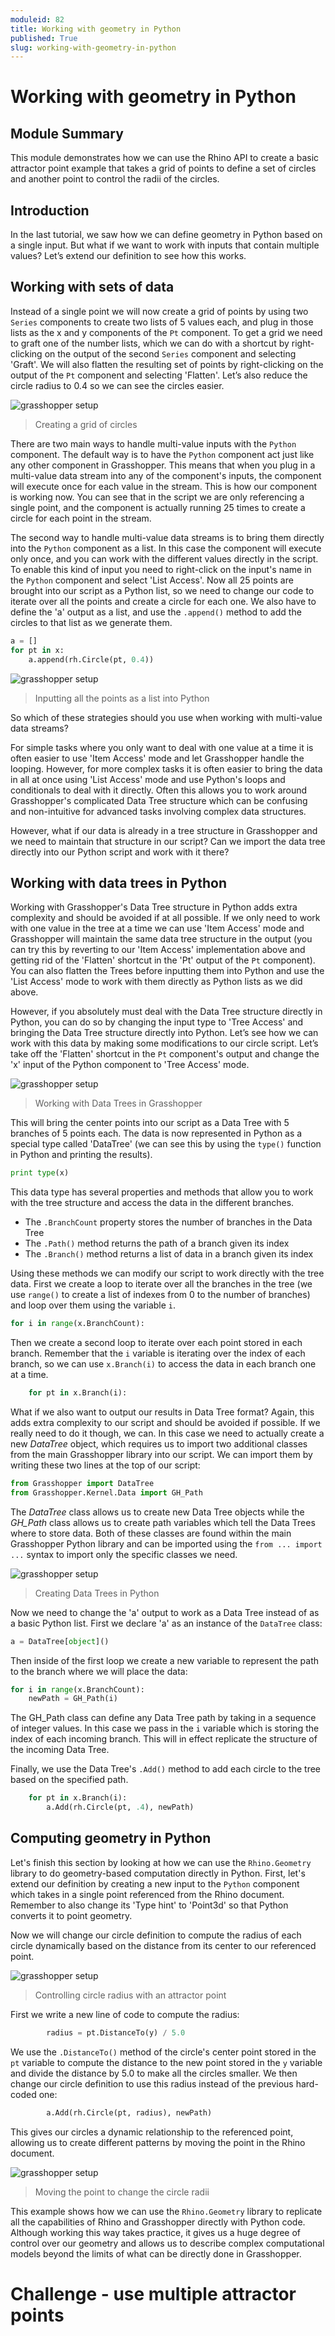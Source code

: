```yaml
---
moduleid: 82
title: Working with geometry in Python
published: True
slug: working-with-geometry-in-python
---
```


# Working with geometry in Python

## Module Summary

This module demonstrates how we can use the Rhino API to create a basic attractor point example that takes a grid of points to define a set of circles and another point to control the radii of the circles.

## Introduction

In the last tutorial, we saw how we can define geometry in Python based on a single input. But what if we want to work with inputs that contain multiple values? Let’s extend our definition to see how this works.

## Working with sets of data

Instead of a single point we will now create a grid of points by using two `Series` components to create two lists of 5 values each, and plug in those lists as the x and y components of the `Pt` component. To get a grid we need to graft one of the number lists, which we can do with a shortcut by right-clicking on the output of the second `Series` component and selecting 'Graft'. We will also flatten the resulting set of points by right-clicking on the output of the `Pt` component and selecting 'Flatten'. Let’s also reduce the circle radius to 0.4 so we can see the circles easier.

![grasshopper setup](images/2-01.png#img-full)

> Creating a grid of circles

There are two main ways to handle multi-value inputs with the `Python` component. The default way is to have the `Python` component act just like any other component in Grasshopper. This means that when you plug in a multi-value data stream into any of the component's inputs, the component will execute once for each value in the stream. This is how our component is working now. You can see that in the script we are only referencing a single point, and the component is actually running 25 times to create a circle for each point in the stream.

The second way to handle multi-value data streams is to bring them directly into the `Python` component as a list. In this case the component will execute only once, and you can work with the different values directly in the script. To enable this kind of input you need to right-click on the input's name in the `Python` component and select 'List Access'. Now all 25 points are brought into our script as a Python list, so we need to change our code to iterate over all the points and create a circle for each one. We also have to define the 'a' output as a list, and use the `.append()` method to add the circles to that list as we generate them.

```python
a = []
for pt in x:
	a.append(rh.Circle(pt, 0.4))
```

![grasshopper setup](images/2-02.png#img-full)

> Inputting all the points as a list into Python

So which of these strategies should you use when working with multi-value data streams?

For simple tasks where you only want to deal with one value at a time it is often easier to use 'Item Access' mode and let Grasshopper handle the looping. However, for more complex tasks it is often easier to bring the data in all at once using 'List Access' mode and use Python's loops and conditionals to deal with it directly. Often this allows you to work around Grasshopper's complicated Data Tree structure which can be confusing and non-intuitive for advanced tasks involving complex data structures.

However, what if our data is already in a tree structure in Grasshopper and we need to maintain that structure in our script? Can we import the data tree directly into our Python script and work with it there?

## Working with data trees in Python

Working with Grasshopper's Data Tree structure in Python adds extra complexity and should be avoided if at all possible. If we only need to work with one value in the tree at a time we can use 'Item Access' mode and Grasshopper will maintain the same data tree structure in the output (you can try this by reverting to our 'Item Access' implementation above and getting rid of the 'Flatten' shortcut in the 'Pt' output of the `Pt` component). You can also flatten the Trees before inputting them into Python and use the 'List Access' mode to work with them directly as Python lists as we did above.

However, if you absolutely must deal with the Data Tree structure directly in Python, you can do so by changing the input type to 'Tree Access' and bringing the Data Tree structure directly into Python. Let’s see how we can work with this data by making some modifications to our circle script. Let’s take off the 'Flatten' shortcut in the `Pt` component's output and change the 'x' input of the Python component to 'Tree Access' mode.

![grasshopper setup](images/2-03.png#img-full)

> Working with Data Trees in Grasshopper

This will bring the center points into our script as a Data Tree with 5 branches of 5 points each. The data is now represented in Python as a special type called 'DataTree' (we can see this by using the `type()` function in Python and printing the results).

```python
print type(x)
```

This data type has several properties and methods that allow you to work with the tree structure and access the data in the different branches.

- The `.BranchCount` property stores the number of branches in the Data Tree
- The `.Path()` method returns the path of a branch given its index
- The `.Branch()` method returns a list of data in a branch given its index

Using these methods we can modify our script to work directly with the tree data. First we create a loop to iterate over all the branches in the tree (we use `range()` to create a list of indexes from 0 to the number of branches) and loop over them using the variable `i`.

```python
for i in range(x.BranchCount):
```

Then we create a second loop to iterate over each point stored in each branch. Remember that the `i` variable is iterating over the index of each branch, so we can use `x.Branch(i)` to access the data in each branch one at a time.

```python
    for pt in x.Branch(i):
```

What if we also want to output our results in Data Tree format? Again, this adds extra complexity to our script and should be avoided if possible. If we really need to do it though, we can. In this case we need to actually create a new *DataTree* object, which requires us to import two additional classes from the main Grasshopper library into our script. We can import them by writing these two lines at the top of our script:

```python
from Grasshopper import DataTree
from Grasshopper.Kernel.Data import GH_Path
```

The *DataTree* class allows us to create new Data Tree objects while the *GH_Path* class allows us to create path variables which tell the Data Trees where to store data. Both of these classes are found within the main Grasshopper Python library and can be imported using the `from ... import ...` syntax to import only the specific classes we need.

![grasshopper setup](images/2-04.png#img-full)

> Creating Data Trees in Python

Now we need to change the 'a' output to work as a Data Tree instead of as a basic Python list. First we declare 'a' as an instance of the `DataTree` class:

```python
a = DataTree[object]()
```

Then inside of the first loop we create a new variable to represent the path to the branch where we will place the data:

```python
for i in range(x.BranchCount):
    newPath = GH_Path(i)
```

The GH_Path class can define any Data Tree path by taking in a sequence of integer values. In this case we pass in the `i` variable which is storing the index of each incoming branch. This will in effect replicate the structure of the incoming Data Tree.

Finally, we use the Data Tree's `.Add()` method to add each circle to the tree based on the specified path.

```python
    for pt in x.Branch(i):
        a.Add(rh.Circle(pt, .4), newPath)
```

## Computing geometry in Python

Let's finish this section by looking at how we can use the `Rhino.Geometry` library to do geometry-based computation directly in Python. First, let's extend our definition by creating a new input to the `Python` component which takes in a single point referenced from the Rhino document. Remember to also change its 'Type hint' to 'Point3d' so that Python converts it to point geometry.

Now we will change our circle definition to compute the radius of each circle dynamically based on the distance from its center to our referenced point.

![grasshopper setup](images/2-05.png#img-full)

> Controlling circle radius with an attractor point

First we write a new line of code to compute the radius:

```python
        radius = pt.DistanceTo(y) / 5.0
```

We use the `.DistanceTo()` method of the circle's center point stored in the `pt` variable to compute the distance to the new point stored in the `y` variable and divide the distance by 5.0 to make all the circles smaller. We then change our circle definition to use this radius instead of the previous hard-coded one:

```python
        a.Add(rh.Circle(pt, radius), newPath)
```

This gives our circles a dynamic relationship to the referenced point, allowing us to create different patterns by moving the point in the Rhino document.

![grasshopper setup](images/2-06.png#img-full)

> Moving the point to change the circle radii

This example shows how we can use the `Rhino.Geometry` library to replicate all the capabilities of Rhino and Grasshopper directly with Python code. Although working this way takes practice, it gives us a huge degree of control over our geometry and allows us to describe complex computational models beyond the limits of what can be directly done in Grasshopper.

# Challenge - use multiple attractor points